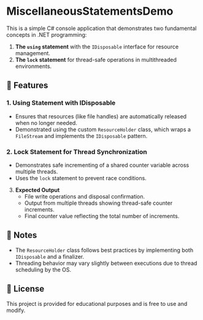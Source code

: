 # MiscellaneousStatementsDemo

This is a simple C# console application that demonstrates two fundamental concepts in .NET programming:

1. **The `using` statement** with the `IDisposable` interface for resource management.
2. **The `lock` statement** for thread-safe operations in multithreaded environments.

## 🧰 Features

### 1. **Using Statement with IDisposable**

- Ensures that resources (like file handles) are automatically released when no longer needed.
- Demonstrated using the custom `ResourceHolder` class, which wraps a `FileStream` and implements the `IDisposable` pattern.

### 2. **Lock Statement for Thread Synchronization**

- Demonstrates safe incrementing of a shared counter variable across multiple threads.
- Uses the `lock` statement to prevent race conditions.

3. **Expected Output**
   - File write operations and disposal confirmation.
   - Output from multiple threads showing thread-safe counter increments.
   - Final counter value reflecting the total number of increments.

## 📌 Notes

- The `ResourceHolder` class follows best practices by implementing both `IDisposable` and a finalizer.
- Threading behavior may vary slightly between executions due to thread scheduling by the OS.

## 📄 License

This project is provided for educational purposes and is free to use and modify.
